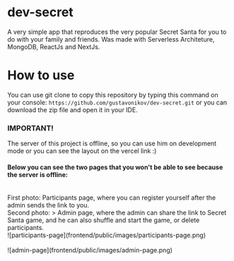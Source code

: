 # dev-secret
A very simple app that reproduces the very popular Secret Santa for you to do with your family and friends. Was made with Serverless Architeture, MongoDB, ReactJs and NextJs.

# How to use
You can use git clone to copy this repository by typing this command on your console:
`` https://github.com/gustavonikov/dev-secret.git ``
or you can download the zip file and open it in your IDE.

### IMPORTANT!
The server of this project is offline, so you can use him on development mode or you can see the layout on the vercel link :)<br />

#### Below you can see the two pages that you won't be able to see because the server is offline:
<br />
First photo: Participants page, where you can register yourself after the admin sends the link to you.
<br />
Second photo: >
Admin page, where the admin can share the link to Secret Santa game, and he can also shuffle and start the game, or delete participants.
<br />
![participants-page](frontend/public/images/participants-page.png)
<br />
<br />
![admin-page](frontend/public/images/admin-page.png)
